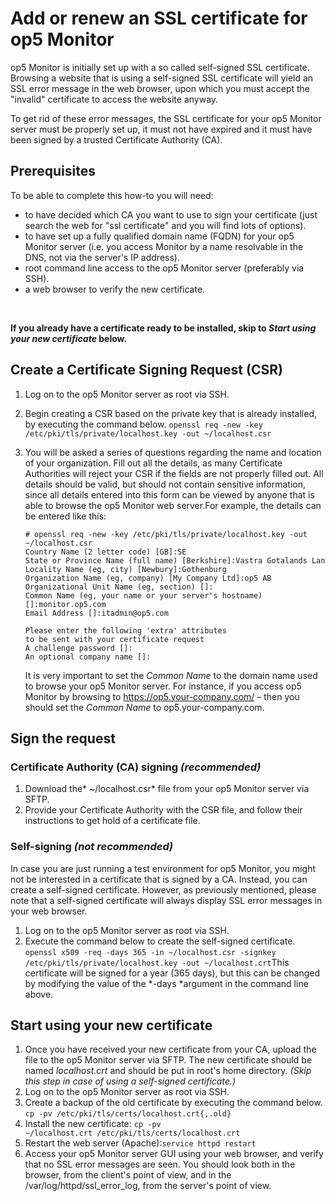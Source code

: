 # Add or renew an SSL certificate for op5 Monitor

op5 Monitor is initially set up with a so called self-signed SSL certificate. Browsing a website that is using a self-signed SSL certificate will yield an SSL error message in the web browser, upon which you must accept the "invalid" certificate to access the website anyway.

To get rid of these error messages, the SSL certificate for your op5 Monitor server must be properly set up, it must not have expired and it must have been signed by a trusted Certificate Authority (CA).

## **Prerequisites**

To be able to complete this how-to you will need:

-   to have decided which CA you want to use to sign your certificate (just search the web for "ssl certificate" and you will find lots of options).
-   to have set up a fully qualified domain name (FQDN) for your op5 Monitor server (i.e. you access Monitor by a name resolvable in the DNS, not via the server's IP address).
-   root command line access to the op5 Monitor server (preferably via SSH).
-   a web browser to verify the new certificate.

 

**If you already have a certificate ready to be installed, skip to *Start using your new certificate* below.**

## **Create a Certificate Signing Request (CSR)**

1.  Log on to the op5 Monitor server as root via SSH.
     
2.  Begin creating a CSR based on the private key that is already installed, by executing the command below.
    `openssl req -new -key /etc/pki/tls/private/localhost.key -out ~/localhost.csr`
3.  You will be asked a series of questions regarding the name and location of your organization. Fill out all the details, as many Certificate Authorities will reject your CSR if the fields are not properly filled out. All details should be valid, but should not contain sensitive information, since all details entered into this form can be viewed by anyone that is able to browse the op5 Monitor web server.For example, the details can be entered like this:

    ``` {.text data-syntaxhighlighter-params="brush: text; gutter: false; theme: Confluence" data-theme="Confluence" style="brush: text; gutter: false; theme: Confluence"}
    # openssl req -new -key /etc/pki/tls/private/localhost.key -out ~/localhost.csr
    Country Name (2 letter code) [GB]:SE
    State or Province Name (full name) [Berkshire]:Vastra Gotalands Lan
    Locality Name (eg, city) [Newbury]:Gothenburg
    Organization Name (eg, company) [My Company Ltd]:op5 AB
    Organizational Unit Name (eg, section) []:
    Common Name (eg, your name or your server's hostname) []:monitor.op5.com
    Email Address []:itadmin@op5.com

    Please enter the following 'extra' attributes
    to be sent with your certificate request
    A challenge password []:
    An optional company name []:
    ```

    It is very important to set the *Common Name* to the domain name used to browse your op5 Monitor server. For instance, if you access op5 Monitor by browsing to https://op5.your-company.com/ – then you should set the *Common Name* to op5.your-company.com.

## **Sign the request**

### Certificate Authority (CA) signing *(recommended)*

1.  Download the* \~/localhost.csr* file from your op5 Monitor server via SFTP.
2.  Provide your Certificate Authority with the CSR file, and follow their instructions to get hold of a certificate file.

### Self-signing *(not recommended)*

In case you are just running a test environment for op5 Monitor, you might not be interested in a certificate that is signed by a CA. Instead, you can create a self-signed certificate. However, as previously mentioned, please note that a self-signed certificate will always display SSL error messages in your web browser.

1.  Log on to the op5 Monitor server as root via SSH.
     
2.  Execute the command below to create the self-signed certificate.
    `openssl x509 -req -days 365 -in ~/localhost.csr -signkey /etc/pki/tls/private/localhost.key -out ~/localhost.crt`This certificate will be signed for a year (365 days), but this can be changed by modifying the value of the *-days *argument in the command line above.

## **Start using your new certificate**

1.  Once you have received your new certificate from your CA, upload the file to the op5 Monitor server via SFTP. The new certificate should be named *localhost.crt* and should be put in root's home directory. *(Skip this step in case of using a self-signed certificate.)*
2.  Log on to the op5 Monitor server as root via SSH.
     
3.  Create a backup of the old certificate by executing the command below.
    `cp -pv /etc/pki/tls/certs/localhost.crt{,.old}`
4.  Install the new certificate:
    `cp -pv ~/localhost.crt /etc/pki/tls/certs/localhost.crt`
5.  Restart the web server (Apache):`service httpd restart`
6.  Access your op5 Monitor server GUI using your web browser, and verify that no SSL error messages are seen. You should look both in the browser, from the client's point of view, and in the /var/log/httpd/ssl\_error\_log, from the server's point of view.

